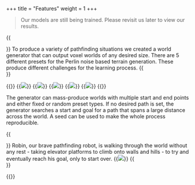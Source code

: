 +++
title = "Features"
weight = 1
+++

> Our models are still being trained. Please revisit us later to view our results.

{{<section title="World Generator">}}
To produce a variety of pathfinding situations we created a world generator that can output voxel worlds of any desired size. There are 5 different presets for the Perlin noise based terrain generation. These produce different challenges for the learning process.
{{</section >}}

{{<gallery>}}
{{<image src="noise_10x5x5_42.png" caption="Noise">}}
{{<image src="canyon_10x3x10_37.png" caption="Canyon">}}
{{<image src="Maze_10x1x10_99999.png" caption="Maze">}}
{{<image src="hills_50x5x50_42.png" caption="Hills">}}
{{<image src="smallhills_50x1x50_1495.png" caption="Small hills">}}
{{</gallery>}}

The generator can mass-produce worlds with multiple start and end points and either fixed or random preset types. If no desired path is set, the generator searches a start and goal for a path that spans a large distance across the world. A seed can be used to make the whole process reproducible.

{{<section title="Robin the Robot">}}
Robin, our brave pathfinding robot, is walking through the world without any rest - taking elevator platforms to climb onto walls and hills - to try and eventually reach his goal, only to start over.
{{<image src="robo.gif" caption="Meet robin">}}
{{</section >}}

{{<mediathek id="5eb8ccf59b8369ab57e1fa40e756c4be" title="Result demonstration">}}
